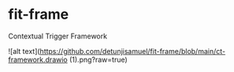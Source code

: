 # fit-frame
Contextual Trigger Framework


![alt text](https://github.com/detunjisamuel/fit-frame/blob/main/ct-framework.drawio (1).png?raw=true)
